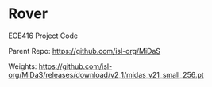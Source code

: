 # Rover
ECE416 Project Code 


Parent Repo: https://github.com/isl-org/MiDaS

Weights: https://github.com/isl-org/MiDaS/releases/download/v2_1/midas_v21_small_256.pt
